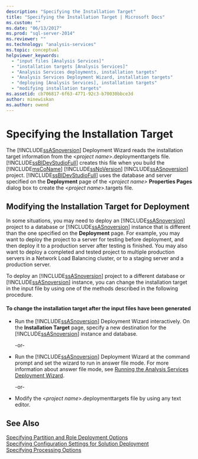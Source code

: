 ```yaml
---
description: "Specifying the Installation Target"
title: "Specifying the Installation Target | Microsoft Docs"
ms.custom: ""
ms.date: "06/13/2017"
ms.prod: "sql-server-2014"
ms.reviewer: ""
ms.technology: "analysis-services"
ms.topic: conceptual
helpviewer_keywords: 
  - "input files [Analysis Services]"
  - "installation targets [Analysis Services]"
  - "Analysis Services deployments, installation targets"
  - "Analysis Services Deployment Wizard, installation targets"
  - "deploying [Analysis Services], installation targets"
  - "modifying installation targets"
ms.assetid: cb706817-6f63-4771-92c3-b70030bbce3d
author: minewiskan
ms.author: owend
---
```

# Specifying the Installation Target
  The [!INCLUDE[ssASnoversion](../../includes/ssasnoversion-md.md)] Deployment Wizard reads the installation target information from the \<*project name*>.deploymenttargets file. [!INCLUDE[ssBIDevStudioFull](../../includes/ssbidevstudiofull-md.md)] creates this file when you build the [!INCLUDE[msCoName](../../includes/msconame-md.md)] [!INCLUDE[ssNoVersion](../../includes/ssnoversion-md.md)] [!INCLUDE[ssASnoversion](../../includes/ssasnoversion-md.md)] project. [!INCLUDE[ssBIDevStudioFull](../../includes/ssbidevstudiofull-md.md)] uses the database and server specified on the **Deployment** page of the *\<project name>* **Properties Pages** dialog box to create the \<*project name*>.targets file.  
  
## Modifying the Installation Target for Deployment  
 In some situations, you may need to deploy an [!INCLUDE[ssASnoversion](../../includes/ssasnoversion-md.md)] project to a database or [!INCLUDE[ssASnoversion](../../includes/ssasnoversion-md.md)] instance that is different than the one specified on the **Deployment** page. For example, you may want to deploy the project to a server for testing before deployment, and then deploy it to a production server after testing is finished. You may also want to deploy a completed and tested project to multiple production servers in a Network Load Balancing cluster, or to a staging server and a production server.  
  
 To deploy an [!INCLUDE[ssASnoversion](../../includes/ssasnoversion-md.md)] project to a different database or [!INCLUDE[ssASnoversion](../../includes/ssasnoversion-md.md)] instance, you can change the installation target in the input file by using one of the methods described in the following procedure.  
  
#### To change the installation target after the input files have been generated  
  
-   Run the [!INCLUDE[ssASnoversion](../../includes/ssasnoversion-md.md)] Deployment Wizard interactively. On the **Installation Target** page, specify a new destination for the [!INCLUDE[ssASnoversion](../../includes/ssasnoversion-md.md)] instance and database.  
  
     -or-  
  
-   Run the [!INCLUDE[ssASnoversion](../../includes/ssasnoversion-md.md)] Deployment Wizard at the command prompt and set the wizard to run in answer file mode. For more information about answer file mode, see [Running the Analysis Services Deployment Wizard](running-the-analysis-services-deployment-wizard.md).  
  
     -or-  
  
-   Modify the \<*project name*>.deploymenttargets file by using any text editor.  
  
## See Also  
 [Specifying Partition and Role Deployment Options](deployment-script-files-partition-and-role-deployment-options.md)   
 [Specifying Configuration Settings for Solution Deployment](deployment-script-files-solution-deployment-config-settings.md)   
 [Specifying Processing Options](deployment-script-files-specifying-processing-options.md)  
  
  
